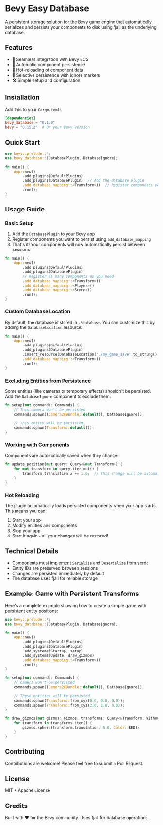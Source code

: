 # Bevy Easy Database

A persistent storage solution for the Bevy game engine that automatically serializes and persists your components to disk using fjall as the underlying database.

## Features

- 🚀 Seamless integration with Bevy ECS
- 💾 Automatic component persistence
- 🔄 Hot-reloading of component data
- 🎯 Selective persistence with ignore markers
- 🛠 Simple setup and configuration

## Installation

Add this to your `Cargo.toml`:

```toml
[dependencies]
bevy_database = "0.1.0"
bevy = "0.15.2"  # Or your Bevy version
```

## Quick Start

```rust
use bevy::prelude::*;
use bevy_database::{DatabasePlugin, DatabaseIgnore};

fn main() {
    App::new()
        .add_plugins(DefaultPlugins)
        .add_plugins(DatabasePlugin)  // Add the database plugin
        .add_database_mapping::<Transform>()  // Register components you want to persist
        .run();
}
```

## Usage Guide

### Basic Setup

1. Add the `DatabasePlugin` to your Bevy app
2. Register components you want to persist using `add_database_mapping`
3. That's it! Your components will now automatically persist between sessions

```rust
fn main() {
    App::new()
        .add_plugins(DefaultPlugins)
        .add_plugins(DatabasePlugin)
        // Register as many components as you need
        .add_database_mapping::<Transform>()
        .add_database_mapping::<Player>()
        .add_database_mapping::<Score>()
        .run();
}
```

### Custom Database Location

By default, the database is stored in `./database`. You can customize this by adding the `DatabaseLocation` resource:

```rust
fn main() {
    App::new()
        .add_plugins(DefaultPlugins)
        .add_plugins(DatabasePlugin)
        .insert_resource(DatabaseLocation("./my_game_save".to_string()))
        .add_database_mapping::<Transform>()
        .run();
}
```

### Excluding Entities from Persistence

Some entities (like cameras or temporary effects) shouldn't be persisted. Add the `DatabaseIgnore` component to exclude them:

```rust
fn setup(mut commands: Commands) {
    // This camera won't be persisted
    commands.spawn((Camera2dBundle::default(), DatabaseIgnore));
    
    // This entity will be persisted
    commands.spawn(Transform::default());
}
```

### Working with Components

Components are automatically saved when they change:

```rust
fn update_position(mut query: Query<&mut Transform>) {
    for mut transform in query.iter_mut() {
        transform.translation.x += 1.0;  // This change will be automatically persisted
    }
}
```

### Hot Reloading

The plugin automatically loads persisted components when your app starts. This means you can:

1. Start your app
2. Modify entities and components
3. Stop your app
4. Start it again - all your changes will be restored!

## Technical Details

- Components must implement `Serialize` and `Deserialize` from serde
- Entity IDs are preserved between sessions
- Changes are persisted immediately by default
- The database uses fjall for reliable storage

## Example: Game with Persistent Transforms

Here's a complete example showing how to create a simple game with persistent entity positions:

```rust
use bevy::prelude::*;
use bevy_database::{DatabasePlugin, DatabaseIgnore};

fn main() {
    App::new()
        .add_plugins(DefaultPlugins)
        .add_plugins(DatabasePlugin)
        .add_systems(Startup, setup)
        .add_systems(Update, draw_gizmos)
        .add_database_mapping::<Transform>()
        .run();
}

fn setup(mut commands: Commands) {
    // Camera won't be persisted
    commands.spawn((Camera2dBundle::default(), DatabaseIgnore));
    
    // These entities will be persisted
    commands.spawn(Transform::from_xyz(0.0, 0.0, 0.0));
    commands.spawn(Transform::from_xyz(2.0, 2.0, 0.0));
}

fn draw_gizmos(mut gizmos: Gizmos, transforms: Query<&Transform, Without<Camera>>) {
    for transform in transforms.iter() {
        gizmos.sphere(transform.translation, 5.0, Color::RED);
    }
}
```

## Contributing

Contributions are welcome! Please feel free to submit a Pull Request.

## License

MIT + Apache License

## Credits

Built with ❤️ for the Bevy community. Uses fjall for database operations.